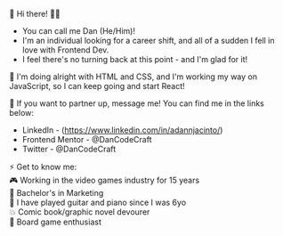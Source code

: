 👋 Hi there! 👨‍💻

 - You can call me Dan (He/Him)!
 - I'm an individual looking for a career shift, and all of a sudden I fell in love with Frontend Dev. 
 - I feel there's no turning back at this point - and I'm glad for it!

🌱 I'm doing alright with HTML and CSS, and I'm working my way on JavaScript, so I can keep going and start React!

💞️ If you want to partner up, message me! You can find me in the links below:
 - LinkedIn - (https://www.linkedin.com/in/adannjacinto/)
 - Frontend Mentor - @DanCodeCraft
 - Twitter - @DanCodeCraft

⚡ Get to know me: <br>
🎮 Working in the video games industry for 15 years <br>
📜 Bachelor's in Marketing <br>
🎸 I have played guitar and piano since I was 6yo <br>
💥 Comic book/graphic novel devourer <br>
🎲 Board game enthusiast
